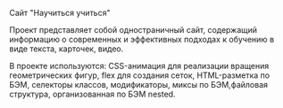 Сайт "Научиться учиться"

Проект представляет собой одностраничный сайт, содержащий информацию о современных и эффективных подходах к обучению в виде текста, карточек, видео.

В проекте используются: CSS-анимация для реализации вращения геометрических фигур, flex для создания сеток, HTML-разметка по БЭМ, селекторы классов, модификаторы, миксы по БЭМ,файловая структура, организованная по БЭМ nested.

